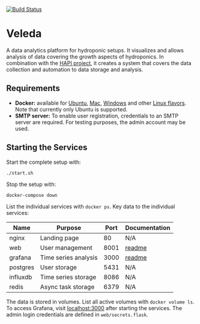 [![Build Status](https://travis-ci.org/mayaculpa/veleda.svg?branch=master)](https://travis-ci.org/mayaculpa/veleda)

# Veleda

A data analytics platform for hydroponic setups. It visualizes and allows analysis of data covering the growth aspects of hydroponics. In combination with the [HAPI project][1], it creates a system that covers the data collection and automation to data storage and analysis.

## Requirements

- **Docker:** available for [Ubuntu][2], [Mac](3), [Windows][4] and other [Linux flavors][5]. Note that currently only Ubuntu is supported.
- **SMTP server:** To enable user registration, credentials to an SMTP server are required. For testing purposes, the admin account may be used.

## Starting the Services

Start the complete setup with:

    ./start.sh

Stop the setup with:

    docker-compose down

List the individual services with `docker ps`. Key data to the individual services:

| Name     | Purpose              | Port | Documentation |
| -------- | -------------------- | ---- |---------------|
| nginx    | Landing page         | 80   | N/A  |
| web      | User management      | 8001 | [readme](web/README.md) |
| grafana  | Time series analysis | 3000 | [readme](grafana/README.md) |
| postgres | User storage         | 5431 | N/A |
| influxdb | Time series storage  | 8086 | N/A |
| redis    | Async task storage   | 6379 | N/A |

The data is stored in volumes. List all active volumes with `docker volume ls`. To access Grafana, visit [localhost:3000](localhost:3000) after starting the services. The admin login credentials are defined in `web/secrets.flask`.

[1]: https://github.com/mayaculpa/hapi
[2]: https://docs.docker.com/install/linux/docker-ce/ubuntu/
[3]: https://docs.docker.com/docker-for-mac/install/
[4]: https://docs.docker.com/docker-for-windows/install/
[5]: https://docs.docker.com/install/
